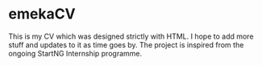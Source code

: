 # emekaCV
This is my CV which was designed strictly with HTML.
I hope to add more stuff and updates to it as time goes by.
The project is inspired from the ongoing StartNG Internship programme.
